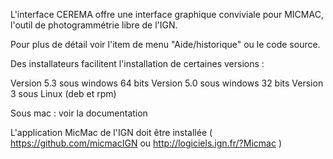 L'interface CEREMA offre une interface graphique conviviale pour MICMAC, l'outil de photogrammétrie libre de l'IGN.

  
Pour plus de détail voir l'item de menu "Aide/historique" ou le code source.

Des installateurs facilitent l'installation de certaines versions :

Version 5.3 sous windows 64 bits
Version 5.0 sous windows 32 bits
Version 3 sous Linux (deb et rpm)

Sous mac : voir la documentation
 
L'application MicMac de l'IGN doit être installée ( https://github.com/micmacIGN ou http://logiciels.ign.fr/?Micmac )

